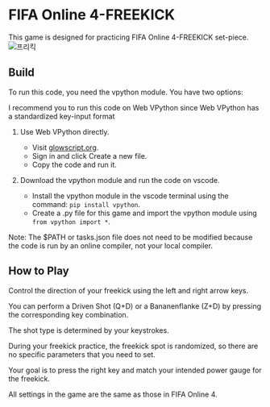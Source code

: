 # FIFA Online 4-FREEKICK

This game is designed for practicing FIFA Online 4-FREEKICK set-piece.
![프리킥](https://github.com/mintuchel/FIFAONLINE4-FREEKICK/assets/103743166/c3b684bb-9b40-48c9-8e03-726e4f134f05)

## Build

To run this code, you need the vpython module. You have two options:

I recommend you to run this code on Web VPython since Web VPython has a standardized key-input format
  
1. Use Web VPython directly.
   - Visit [glowscript.org](https://www.glowscript.org).
   - Sign in and click Create a new file.
   - Copy the code and run it.

2. Download the vpython module and run the code on vscode.
   - Install the vpython module in the vscode terminal using the command: `pip install vpython`.
   - Create a .py file for this game and import the vpython module using `from vpython import *`.

Note: The $PATH or tasks.json file does not need to be modified because the code is run by an online compiler, not your local compiler.  

## How to Play

Control the direction of your freekick using the left and right arrow keys.

You can perform a Driven Shot (Q+D) or a Bananenflanke (Z+D) by pressing the corresponding key combination.

The shot type is determined by your keystrokes.

During your freekick practice, the freekick spot is randomized, so there are no specific parameters that you need to set.

Your goal is to press the right key and match your intended power gauge for the freekick.

All settings in the game are the same as those in FIFA Online 4.
